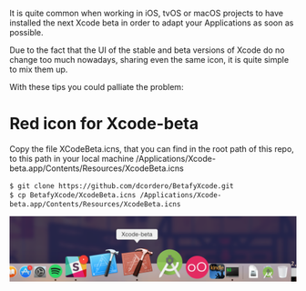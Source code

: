 
It is quite common when working in iOS, tvOS or macOS projects to have installed the next Xcode beta in order to adapt your Applications as soon as possible. 

Due to the fact that the UI of the stable and beta versions of Xcode do no change too much nowadays, sharing even the same icon, it is quite simple to mix them up.

With these tips you could palliate the problem:

# Red icon for Xcode-beta

Copy the file XCodeBeta.icns, that you can find in the root path of this repo, to this path in your local machine /Applications/Xcode-beta.app/Contents/Resources/XcodeBeta.icns

```
$ git clone https://github.com/dcordero/BetafyXcode.git
$ cp BetafyXcode/XcodeBeta.icns /Applications/Xcode-beta.app/Contents/Resources/XcodeBeta.icns
```

![](Preview.png)
